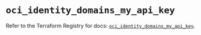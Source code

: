 # `oci_identity_domains_my_api_key`

Refer to the Terraform Registry for docs: [`oci_identity_domains_my_api_key`](https://registry.terraform.io/providers/hashicorp/oci/7.19.0/docs/resources/identity_domains_my_api_key).
